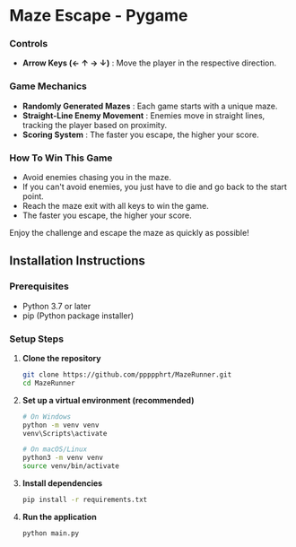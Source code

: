 # Maze Escape - Pygame 


### Controls
- **Arrow Keys (← ↑ → ↓)** : Move the player in the respective direction.

### Game Mechanics
- **Randomly Generated Mazes** : Each game starts with a unique maze.
- **Straight-Line Enemy Movement** : Enemies move in straight lines, tracking the player based on proximity.
- **Scoring System** : The faster you escape, the higher your score.

### How To Win This Game
- Avoid enemies chasing you in the maze.
- If you can't avoid enemies, you just have to die and go back to the start point.
- Reach the maze exit with all keys to win the game.
- The faster you escape, the higher your score.

Enjoy the challenge and escape the maze as quickly as possible!



## Installation Instructions

### Prerequisites

- Python 3.7 or later
- pip (Python package installer)

### Setup Steps

1. **Clone the repository**

   ```bash
   git clone https://github.com/ppppphrt/MazeRunner.git
   cd MazeRunner
   ```

2. **Set up a virtual environment (recommended)**

   ```bash
   # On Windows
   python -m venv venv
   venv\Scripts\activate

   # On macOS/Linux
   python3 -m venv venv
   source venv/bin/activate
   ```

3. **Install dependencies**

   ```bash
   pip install -r requirements.txt
   ```

4. **Run the application**

   ```bash
   python main.py
   ```






